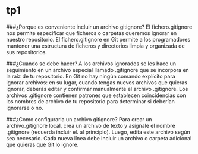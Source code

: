 # tp1
###¿Porque es conveniente incluir un archivo gitignore?
El fichero.gitignore nos permite especificar que ficheros o carpetas queremos ignorar en nuestro repositorio. El fichero.gitignore en Git permite a los programadores mantener una estructura de ficheros y directorios limpia y organizada de sus repositorios.

###¿Cuando se debe hacer?
A los archivos ignorados se les hace un seguimiento en un archivo especial llamado .gitignore que se incorpora en la raíz de tu repositorio. En Git no hay ningún comando explícito para ignorar archivos: en su lugar, cuando tengas nuevos archivos que quieras ignorar, deberás editar y confirmar manualmente el archivo .gitignore. Los archivos .gitignore contienen patrones que establecen coincidencias con los nombres de archivo de tu repositorio para determinar si deberían ignorarse o no.

###¿Como configuraria un archivo gitignore?
Para crear un archivo.gitignore local, crea un archivo de texto y asígnale el nombre .gitignore (recuerda incluir el. al principio). Luego, edita este archivo según sea necesario. Cada nueva línea debe incluir un archivo o carpeta adicional que quieras que Git lo ignore.
